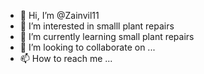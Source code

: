 - 👋 Hi, I’m @Zainvil11
- 👀 I’m interested in smalll plant repairs
- 🌱 I’m currently learning small plant repairs
- 💞️ I’m looking to collaborate on ...
- 📫 How to reach me ...

<!---
Zainvil11/Zainvil11 is a ✨ special ✨ repository because its `README.md` (this file) appears on your GitHub profile.
You can click the Preview link to take a look at your changes.
--->
